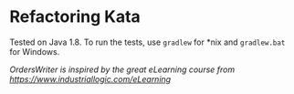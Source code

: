 # Refactoring Kata

Tested on Java 1.8. To run the tests, use `gradlew` for *nix and `gradlew.bat` for Windows.

*OrdersWriter is inspired by the great eLearning course from https://www.industriallogic.com/eLearning*
